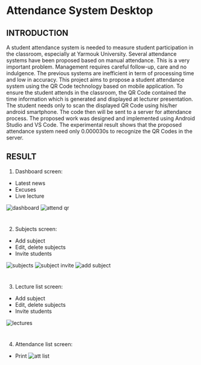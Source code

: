 # Attendance System Desktop

## INTRODUCTION
A student attendance system is needed to measure student participation in the classroom, especially at Yarmouk University. Several attendance systems have been proposed based on manual attendance. This is a very important problem. Management requires careful follow-up, care and no indulgence. The previous systems are inefficient in term of processing time and low in accuracy. This project aims to propose a student attendance system using the QR Code technology based on mobile application. To ensure the student attends in the classroom, the QR Code contained the time information which is generated and displayed at lecturer presentation. The student needs only to scan the displayed QR Code using his/her android smartphone. The code then will be sent to a server for attendance process. The proposed work was designed and implemented using Android Studio and VS Code. The experimental result shows that the proposed attendance system need only 0.000030s to recognize the QR Codes in the server.

## RESULT

1) Dashboard screen:
  - Latest news
  - Excuses
  - Live lecture

![dashboard](https://user-images.githubusercontent.com/96818454/202708865-b1434b0d-b7db-43e3-9b3b-ffdbe8aa69a1.png)
![attend qr](https://user-images.githubusercontent.com/96818454/202710182-90c1c121-e1ea-484d-80ce-0f4160c456bc.png)
#
2) Subjects screen:
  - Add subject
  - Edit, delete subjects
  - Invite students
 
 ![subjects](https://user-images.githubusercontent.com/96818454/202709788-506603e8-6c83-42b2-bdcb-4c2d7c3c6e0f.png)
 ![subject invite](https://user-images.githubusercontent.com/96818454/202710155-48d84506-70c0-4d1b-9752-41593d8425c6.png)
 ![add subject](https://user-images.githubusercontent.com/96818454/202710227-e63effe5-7316-4006-9102-9b7e4e1c4509.png)
#
3) Lecture list screen:
  - Add subject
  - Edit, delete subjects
  - Invite students
 
![lectures](https://user-images.githubusercontent.com/96818454/202710246-b65e25b9-922d-4300-aa91-cf574271235e.png)
#
4) Attendance list screen:
  - Print
![att list](https://user-images.githubusercontent.com/96818454/202710281-fcf11613-31d7-4ca9-beb4-63a2dc640b36.png)



